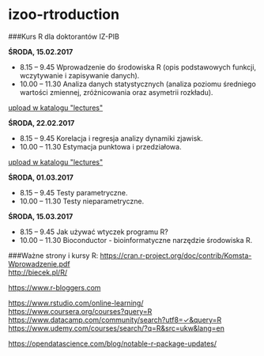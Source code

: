 # izoo-rtroduction
###Kurs R dla doktorantów IZ-PIB

**ŚRODA, 15.02.2017**
- 8.15 – 9.45	Wprowadzenie do środowiska R (opis podstawowych funkcji, wczytywanie i zapisywanie danych).
- 10.00 – 11.30	Analiza danych statystycznych (analiza poziomu średniego wartości zmiennej, zróżnicowania oraz asymetrii rozkładu).

[upload w katalogu "lectures"](https://github.com/kzukowski/izoo-rtroduction/blob/master/lectures/one.html)

**ŚRODA, 22.02.2017**
- 8.15 – 9.45	Korelacja i regresja analizy dynamiki zjawisk.
- 10.00 – 11.30	Estymacja punktowa i przedziałowa.

[upload w katalogu "lectures"](https://github.com/kzukowski/izoo-rtroduction/blob/master/lectures/two.html)

**ŚRODA, 01.03.2017**
- 8.15 – 9.45	Testy parametryczne.
- 10.00 – 11.30	Testy nieparametryczne.

**ŚRODA, 15.03.2017**
- 8.15 – 9.45	Jak używać wtyczek programu R?
- 10.00 – 11.30	Bioconductor - bioinformatyczne narzędzie środowiska R.

###Ważne strony i kursy R:
https://cran.r-project.org/doc/contrib/Komsta-Wprowadzenie.pdf <br />
http://biecek.pl/R/ <br />

https://www.r-bloggers.com 

https://www.rstudio.com/online-learning/ <br />
https://www.coursera.org/courses?query=R <br />
https://www.datacamp.com/community/search?utf8=✓&query=R <br />
https://www.udemy.com/courses/search/?q=R&src=ukw&lang=en <br />

https://opendatascience.com/blog/notable-r-package-updates/ <br />


